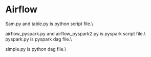 # Airflow 
 Sam.py and table.py is python script file.\\
 
 airflow_pyspark.py and airflow_pyspark2.py is pyspark script file.\\
 pyspark.py is pyspark dag file.\\
 
 simple.py is python dag file.\\
